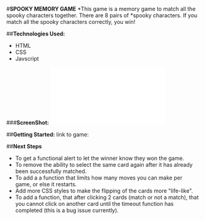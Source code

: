 #**SPOOKY MEMORY GAME**
*This game is a memory game to match all the spooky characters together. There are 8 pairs of *spooky characters. If you match all the spooky characters correctly, you win!

##**Technologies Used:**
- HTML
- CSS
- Javscript

###**ScreenShot:**
![file:///Users/raquellegler/Desktop/GA/Projects/project_1_memorygame_2.0/index.html](file:///Users/raquellegler/Desktop/GA/Projects/project_1_memorygame_2.0/index.html)

##**Getting Started:**
link to game:

##**Next Steps**
- To get a functional alert to let the winner know they won the game.
- To remove the ability to select the same card again after it has already been successfully matched.
- To add a a function that limits how many moves you can make per game, or else it restarts.
- Add more CSS styles to make the flipping of the cards more "life-like".
- To add a function, that after clicking 2 cards (match or not a match), that you cannot click on another card until the timeout function has completed (this is a bug issue currently).

